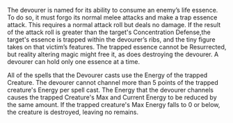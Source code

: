 The devourer is named for its ability to consume an enemy’s life essence. To do so, it must forgo its normal melee attacks and make a trap essence attack. This requires a normal attack roll but deals no damage. If the result of the attack roll is greater than the target's Concentration Defense,the target's essence is trapped within the devourer’s ribs, and the tiny figure takes on that victim’s features. The trapped essence cannot be Resurrected, but reality altering magic might free it, as does destroying the devourer. A devourer can hold only one essence at a time.


All of the spells that the Devourer casts use the Energy of the trapped Creature. The devourer cannot channel more than 5 points of the trapped creature's Energy per spell cast. The Energy that the devourer channels causes the trapped Creature's Max and Current Energy to be reduced by the same amount. If the trapped creature's Max Energy falls to 0 or below, the creature is destroyed, leaving no remains.